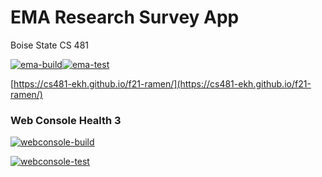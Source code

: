 # EMA Research Survey App
Boise State CS 481

[![ema-build](https://github.com/cs481-ekh/s22-ema/actions/workflows/ema-build.yml/badge.svg)](https://github.com/cs481-ekh/s22-ema/actions/workflows/ema-build.yml)[![ema-test](https://github.com/cs481-ekh/s22-ema/actions/workflows/ema-test.yml/badge.svg)](https://github.com/cs481-ekh/s22-ema/actions/workflows/ema-test.yml)

[https://cs481-ekh.github.io/f21-ramen/](https://cs481-ekh.github.io/f21-ramen/)

<h3>Web Console Health 3</h3>

[![webconsole-build](https://github.com/cs481-ekh/s22-ema/actions/workflows/webconsole-build.yml/badge.svg)](https://github.com/cs481-ekh/s22-ema/actions/workflows/webconsole-build.yml)

[![webconsole-test](https://github.com/cs481-ekh/s22-ema/actions/workflows/webconsole-test.yml/badge.svg)](https://github.com/cs481-ekh/s22-ema/actions/workflows/webconsole-test.yml)
